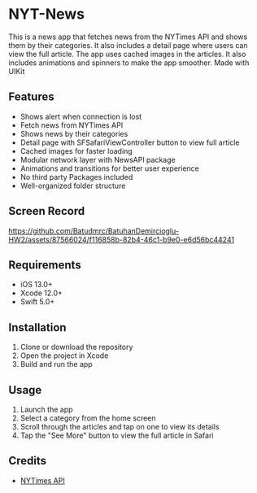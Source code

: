 # NYT-News

This is a news app that fetches news from the NYTimes API and shows them by their categories. It also includes a detail page where users can view the full article. The app uses cached images in the articles. It also includes animations and spinners to make the app smoother. Made with UIKit

## Features

- Shows alert when connection is lost
- Fetch news from NYTimes API
- Shows news by their categories
- Detail page with SFSafariViewController button to view full article
- Cached images for faster loading
- Modular network layer with NewsAPI package
- Animations and transitions for better user experience
- No third party Packages included
- Well-organized folder structure

## Screen Record


https://github.com/Batudmrc/BatuhanDemircioglu-HW2/assets/87566024/f116858b-82b4-46c1-b9e0-e6d56bc44241



## Requirements

- iOS 13.0+
- Xcode 12.0+
- Swift 5.0+

## Installation

1. Clone or download the repository
2. Open the project in Xcode
3. Build and run the app

## Usage

1. Launch the app
2. Select a category from the home screen
3. Scroll through the articles and tap on one to view its details
4. Tap the "See More" button to view the full article in Safari

## Credits

- [NYTimes API](https://developer.nytimes.com/apis)

